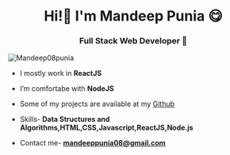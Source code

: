 <h1 align="center">Hi!👋 I'm Mandeep Punia 😋</h1>
<h3 align="center">Full Stack Web Developer 💎</h3>

<p align="left"> <img src="https://komarev.com/ghpvc/?username=Mandeep08punia" alt="Mandeep08punia" /> </p>

<div>
  
- I mostly work in **ReactJS** 

- I’m comfortabe with **NodeJS**

- Some of my projects are available at my [Github](https://github.com/Mandeep08Punia?tab=repositories)

- Skills- **Data Structures and Algorithms,HTML,CSS,Javascript,ReactJS,Node.js**

- Contact me- **mandeeppunia08@gmail.com**

</div>
